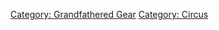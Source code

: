 [Category: Grandfathered Gear](Category:_Grandfathered_Gear "wikilink")
[Category: Circus](Category:_Circus "wikilink")
